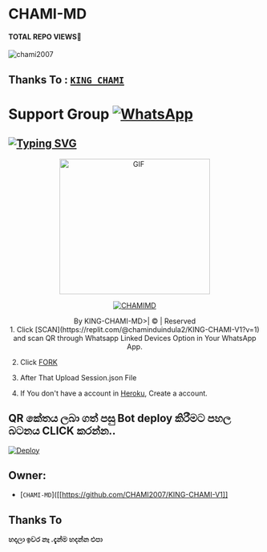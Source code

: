 # CHAMI-MD
#### TOTAL REPO VIEWS📍
<p align="left"> <img src="https://komarev.com/ghpvc/?username=chami2007&label=Profile%20views&color=0e75b6&style=flat" alt="chami2007" /> </p>

## Thanks To : [`KING_CHAMI`](https://github.com/KINGCHAMI)

# Support Group <a href=""><img alt="WhatsApp" src="https://img.shields.io/badge/-Whatsapp%20Group-lightgrey?style=for-the-badge&logo=whatsapp&logoColor=white"/></a>

## [![Typing SVG](https://readme-typing-svg.herokuapp.com?font=Rockstar-ExtraBold&color=F33A6A&lines=WELCOME+TO+CHAMI+MD+WA+BOT.;CREATED+BY+CHAMI+MD;BEST+MULTIDEVICE+WA+BOT;THANKS+FOR+VISITING+MY+GIT)](https://git.io/typing-svg)

 </a>

</p>

<div align="center">

  <p align="center">

<img src="https://i.ibb.co/j5kjcvJ/R.jpg" alt="GIF" width="300" height="270"/>

</p>

  <p align="center">

<a href="#"><img title="CHAMIMD" src="https://img.shields.io/badge/CHAMI-MD-blue?colorA=%23ff0000&colorB=%23017e40&style=for-the-badge"></a>

</p>

</div>

<p align="center">By KING-CHAMI-MD>| © | Reserved  </br> 
1. Click [SCAN](https://replit.com/@chaminduindula2/KING-CHAMI-V1?v=1) and scan QR through Whatsapp Linked Devices Option in Your WhatsApp App.

2. Click [FORK](https://github.com/CHAMI2007/KING-CHAMI-V1)

2. After That Upload Session.json File

3. If You don't have a account in [Heroku](https://signup.heroku.com/), Create a account.
## QR කේතය ලබා ගත් පසු Bot deploy කිරීමට පහල බටනය CLICK කරන්න..
[![Deploy](https://www.herokucdn.com/deploy/button.svg)](https://heroku.com/deploy?template=https://github.com/CHAMI2007/KING-CHAMI-V1)



## Owner:
* [`CHAMI-MD`]([[https://github.com/CHAMI2007/KING-CHAMI-V1]]

## Thanks To



**හදලා ඉවර නෑ .දැන්ම හදන්න එපා**
